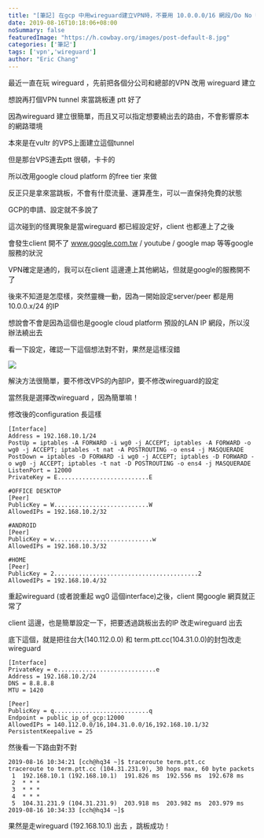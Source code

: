 ```yaml
---
title: "[筆記] 在gcp 中用wireguard建立VPN時，不要用 10.0.0.0/16 網段/Do No Use 10 0 0 0 Private Ipaddr in GCP"
date: 2019-08-16T10:18:06+08:00
noSummary: false
featuredImage: "https://h.cowbay.org/images/post-default-8.jpg"
categories: ['筆記']
tags: ['vpn','wireguard']
author: "Eric Chang"
---
```


最近一直在玩 wireguard ，先前把各個分公司和總部的VPN 改用 wireguard 建立

想說再打個VPN tunnel 來當跳板連 ptt 好了

因為wireguard 建立很簡單，而且又可以指定想要繞出去的路由，不會影響原本的網路環境

本來是在vultr 的VPS上面建立這個tunnel 

但是那台VPS連去ptt 很頓，卡卡的

所以改用google cloud platform 的free tier 來做

反正只是拿來當跳板，不會有什麼流量、運算產生，可以一直保持免費的狀態

<!--more-->

GCP的申請、設定就不多說了

這次碰到的怪異現象是當wireguard 都已經設定好，client 也都連上了之後

會發生client 開不了 www.google.com.tw / youtube / google map 等等google 服務的狀況

VPN確定是通的，我可以在client 這邊連上其他網站，但就是google的服務開不了

後來不知道是怎麼樣，突然靈機一動，因為一開始設定server/peer 都是用 10.0.0.x/24 的IP

想說會不會是因為這個也是google cloud platform 預設的LAN IP 網段，所以沒辦法繞出去

看一下設定，確認一下這個想法對不對，果然是這樣沒錯

![](https://i.imgur.com/XkrH4Pa.png)

解決方法很簡單，要不修改VPS的內部IP，要不修改wireguard的設定

當然我是選擇改wireguard ，因為簡單嘛！

修改後的configuration 長這樣
```
[Interface]
Address = 192.168.10.1/24
PostUp = iptables -A FORWARD -i wg0 -j ACCEPT; iptables -A FORWARD -o wg0 -j ACCEPT; iptables -t nat -A POSTROUTING -o ens4 -j MASQUERADE
PostDown = iptables -D FORWARD -i wg0 -j ACCEPT; iptables -D FORWARD -o wg0 -j ACCEPT; iptables -t nat -D POSTROUTING -o ens4 -j MASQUERADE
ListenPort = 12000
PrivateKey = E..........................E

#OFFICE DESKTOP
[Peer]
PublicKey = W...........................W
AllowedIPs = 192.168.10.2/32

#ANDROID
[Peer]
PublicKey = w............................w
AllowedIPs = 192.168.10.3/32

#HOME
[Peer]
PublicKey = 2.........................................2
AllowedIPs = 192.168.10.4/32
```

重起wireguard (或者說重起 wg0 這個interface)之後，client 開google 網頁就正常了

client 這邊，也是簡單設定一下，把要透過跳板出去的IP 改走wireguard 出去

底下這個，就是把往台大(140.112.0.0) 和 term.ptt.cc(104.31.0.0)的封包改走wireguard

```
[Interface] 
PrivateKey = e............................e
Address = 192.168.10.2/24 
DNS = 8.8.8.8 
MTU = 1420 

[Peer] 
PublicKey = q...........................q
Endpoint = public_ip_of_gcp:12000
AllowedIPs = 140.112.0.0/16,104.31.0.0/16,192.168.10.1/32
PersistentKeepalive = 25
```

然後看一下路由對不對

```
2019-08-16 10:34:21 [cch@hq34 ~]$ traceroute term.ptt.cc
traceroute to term.ptt.cc (104.31.231.9), 30 hops max, 60 byte packets
 1  192.168.10.1 (192.168.10.1)  191.826 ms  192.556 ms  192.678 ms
 2  * * *
 3  * * *
 4  * * *
 5  104.31.231.9 (104.31.231.9)  203.918 ms  203.982 ms  203.979 ms
2019-08-16 10:34:33 [cch@hq34 ~]$ 
```

果然是走wireguard (192.168.10.1) 出去 ，跳板成功！


